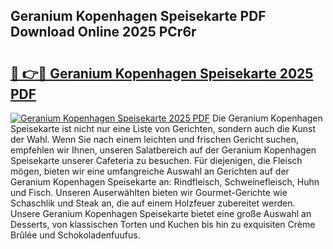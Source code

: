 ## Geranium Kopenhagen Speisekarte PDF Download Online 2025 PCr6r

# <h2><a href="http://gc5lfz.nevu.top/?p=Geranium+Kopenhagen+Speisekarte">🔗 👉🔴 Geranium Kopenhagen Speisekarte 2025 PDF</a></h2>

[![Geranium Kopenhagen Speisekarte 2025 PDF](https://i.imgur.com/dBaPXMq.png)](http://gc5lfz.nevu.top/?p=Geranium+Kopenhagen+Speisekarte)
Die Geranium Kopenhagen Speisekarte ist nicht nur eine Liste von Gerichten, sondern auch die Kunst der Wahl. Wenn Sie nach einem leichten und frischen Gericht suchen, empfehlen wir Ihnen, unseren Salatbereich auf der Geranium Kopenhagen Speisekarte unserer Cafeteria zu besuchen. Für diejenigen, die Fleisch mögen, bieten wir eine umfangreiche Auswahl an Gerichten auf der Geranium Kopenhagen Speisekarte an: Rindfleisch, Schweinefleisch, Huhn und Fisch. Unseren Auserwählten bieten wir Gourmet-Gerichte wie Schaschlik und Steak an, die auf einem Holzfeuer zubereitet werden. Unsere Geranium Kopenhagen Speisekarte bietet eine große Auswahl an Desserts, von klassischen Torten und Kuchen bis hin zu exquisiten Crème Brûlée und Schokoladenfuufus.
